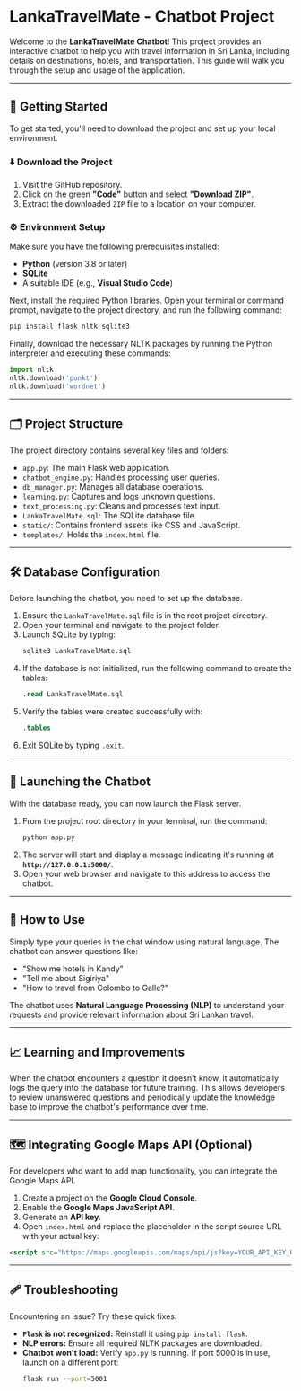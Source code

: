 # LankaTravelMate - Chatbot Project


Welcome to the **LankaTravelMate Chatbot**\! This project provides an interactive chatbot to help you with travel information in Sri Lanka, including details on destinations, hotels, and transportation. This guide will walk you through the setup and usage of the application.

-----

## 🚀 Getting Started

To get started, you'll need to download the project and set up your local environment.

### ⬇️ Download the Project

1.  Visit the GitHub repository.
2.  Click on the green **"Code"** button and select **"Download ZIP"**.
3.  Extract the downloaded `ZIP` file to a location on your computer.

### ⚙️ Environment Setup

Make sure you have the following prerequisites installed:

  * **Python** (version 3.8 or later)
  * **SQLite**
  * A suitable IDE (e.g., **Visual Studio Code**)

Next, install the required Python libraries. Open your terminal or command prompt, navigate to the project directory, and run the following command:

```bash
pip install flask nltk sqlite3
```

Finally, download the necessary NLTK packages by running the Python interpreter and executing these commands:

```python
import nltk
nltk.download('punkt')
nltk.download('wordnet')
```

-----

## 🗂️ Project Structure

The project directory contains several key files and folders:

  * `app.py`: The main Flask web application.
  * `chatbot_engine.py`: Handles processing user queries.
  * `db_manager.py`: Manages all database operations.
  * `learning.py`: Captures and logs unknown questions.
  * `text_processing.py`: Cleans and processes text input.
  * `LankaTravelMate.sql`: The SQLite database file.
  * `static/`: Contains frontend assets like CSS and JavaScript.
  * `templates/`: Holds the `index.html` file.

-----

## 🛠️ Database Configuration

Before launching the chatbot, you need to set up the database.

1.  Ensure the `LankaTravelMate.sql` file is in the root project directory.
2.  Open your terminal and navigate to the project folder.
3.  Launch SQLite by typing:
    ```bash
    sqlite3 LankaTravelMate.sql
    ```
4.  If the database is not initialized, run the following command to create the tables:
    ```sql
    .read LankaTravelMate.sql
    ```
5.  Verify the tables were created successfully with:
    ```sql
    .tables
    ```
6.  Exit SQLite by typing `.exit`.

-----

## 🚀 Launching the Chatbot

With the database ready, you can now launch the Flask server.

1.  From the project root directory in your terminal, run the command:
    ```bash
    python app.py
    ```
2.  The server will start and display a message indicating it's running at **`http://127.0.0.1:5000/`**.
3.  Open your web browser and navigate to this address to access the chatbot.

-----

## 🤖 How to Use

Simply type your queries in the chat window using natural language. The chatbot can answer questions like:

  * "Show me hotels in Kandy"
  * "Tell me about Sigiriya"
  * "How to travel from Colombo to Galle?"

The chatbot uses **Natural Language Processing (NLP)** to understand your requests and provide relevant information about Sri Lankan travel.

-----

## 📈 Learning and Improvements

When the chatbot encounters a question it doesn't know, it automatically logs the query into the database for future training. This allows developers to review unanswered questions and periodically update the knowledge base to improve the chatbot's performance over time.

-----

## 🗺️ Integrating Google Maps API (Optional)

For developers who want to add map functionality, you can integrate the Google Maps API.

1.  Create a project on the **Google Cloud Console**.
2.  Enable the **Google Maps JavaScript API**.
3.  Generate an **API key**.
4.  Open `index.html` and replace the placeholder in the script source URL with your actual key:

<!-- end list -->

```html
<script src="https://maps.googleapis.com/maps/api/js?key=YOUR_API_KEY_HERE&callback=initMap" async defer></script>
```

-----

## 🩹 Troubleshooting

Encountering an issue? Try these quick fixes:

  * **`Flask` is not recognized:** Reinstall it using `pip install flask`.
  * **NLP errors:** Ensure all required NLTK packages are downloaded.
  * **Chatbot won't load:** Verify `app.py` is running. If port 5000 is in use, launch on a different port:
    ```bash
    flask run --port=5001
    ```

